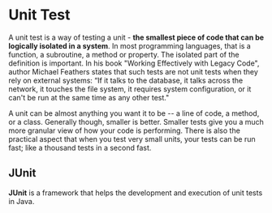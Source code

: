 
# Unit Test

A unit test is a way of testing a unit - **the smallest piece of code that can be logically isolated in a system**. In most programming languages, that is a function, a subroutine, a method or property. The isolated part of the definition is important. In his book "Working Effectively with Legacy Code", author Michael Feathers states that such tests are not unit tests when they rely on external systems: “If it talks to the database, it talks across the network, it touches the file system, it requires system configuration, or it can't be run at the same time as any other test."

A unit can be almost anything you want it to be -- a line of code, a method, or a class. Generally though, smaller is better. Smaller tests give you a much more granular view of how your code is performing. There is also the practical aspect that when you test very small units, your tests can be run fast; like a thousand tests in a second fast.

## JUnit

**JUnit** is a framework that helps the development and execution of unit tests in Java.
